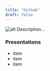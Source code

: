 ```yaml
---
title: "Github"
draft: false
---
```


![alt](//via.placeholder.com/640x150)
Description...

### Presentations 
* item
* item
* item
